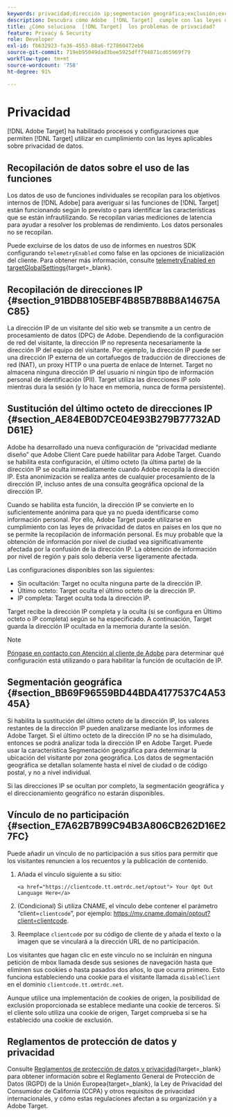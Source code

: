 ```yaml
---
keywords: privacidad;dirección ip;segmentación geográfica;exclusión;exclusión;exclusión;privacidad de datos;regulaciones gubernamentales;regulaciones;rgpd;ccpa
description: Descubra cómo Adobe  [!DNL Target]  cumple con las leyes de privacidad de datos aplicables, incluida la recopilación y administración de direcciones IP, así como las instrucciones de exclusión.
title: ¿Cómo soluciona  [!DNL Target]  los problemas de privacidad?
feature: Privacy & Security
role: Developer
exl-id: fb632923-fa36-4553-88a6-f27860472eb6
source-git-commit: 719eb95049dad3bee5925dff794871cd65969f79
workflow-type: tm+mt
source-wordcount: '758'
ht-degree: 91%

---
```


# Privacidad

[!DNL Adobe Target] ha habilitado procesos y configuraciones que permiten [!DNL Target] utilizar en cumplimiento con las leyes aplicables sobre privacidad de datos.

## Recopilación de datos sobre el uso de las funciones

Los datos de uso de funciones individuales se recopilan para los objetivos internos de [!DNL Adobe] para averiguar si las funciones de [!DNL Target] están funcionando según lo previsto o para identificar las características que se están infrautilizando. Se recopilan varias mediciones de latencia para ayudar a resolver los problemas de rendimiento. Los datos personales no se recopilan.

Puede excluirse de los datos de uso de informes en nuestros SDK configurando `telemetryEnabled` como false en las opciones de inicialización del cliente. Para obtener más información, consulte [telemetryEnabled en targetGlobalSettings](https://developer.adobe.com/target/implement/client-side/atjs/atjs-functions/targetglobalsettings/){target=_blank}.

## Recopilación de direcciones IP {#section_91BDB8105EBF4B85B7B8B8A14675AC85}

La dirección IP de un visitante del sitio web se transmite a un centro de procesamiento de datos (DPC) de Adobe. Dependiendo de la configuración de red del visitante, la dirección IP no representa necesariamente la dirección IP del equipo del visitante. Por ejemplo, la dirección IP puede ser una dirección IP externa de un cortafuegos de traducción de direcciones de red (NAT), un proxy HTTP o una puerta de enlace de Internet. Target no almacena ninguna dirección IP del usuario ni ningún tipo de información personal de identificación (PII). Target utiliza las direcciones IP solo mientras dura la sesión (y lo hace en memoria, nunca de forma persistente).

## Sustitución del último octeto de direcciones IP {#section_AE84EB0D7CE04E93B279B77732ADD61E}

Adobe ha desarrollado una nueva configuración de “privacidad mediante diseño” que Adobe Client Care puede habilitar para Adobe Target. Cuando se habilita esta configuración, el último octeto (la última parte) de la dirección IP se oculta inmediatamente cuando Adobe recopila la dirección IP. Esta anonimización se realiza antes de cualquier procesamiento de la dirección IP, incluso antes de una consulta geográfica opcional de la dirección IP.

Cuando se habilita esta función, la dirección IP se convierte en lo suficientemente anónima para que ya no pueda identificarse como información personal. Por ello, Adobe Target puede utilizarse en cumplimiento con las leyes de privacidad de datos en países en los que no se permite la recopilación de información personal. Es muy probable que la obtención de información por nivel de ciudad vea significativamente afectada por la confusión de la dirección IP. La obtención de información por nivel de región y país solo debería verse ligeramente afectada.

Las configuraciones disponibles son las siguientes:

* Sin ocultación: Target no oculta ninguna parte de la dirección IP.
* Último octeto: Target oculta el último octeto de la dirección IP.
* IP completa: Target oculta toda la dirección IP.

Target recibe la dirección IP completa y la oculta (si se configura en Último octeto o IP completa) según se ha especificado. A continuación, Target guarda la dirección IP ocultada en la memoria durante la sesión.

>[!NOTE]
>
>[Póngase en contacto con Atención al cliente de Adobe](/help/main/cmp-resources-and-contact-information.md#reference_ACA3391A00EF467B87930A450050077C) para determinar qué configuración está utilizando o para habilitar la función de ocultación de IP.

## Segmentación geográfica {#section_BB69F96559BD44BDA4177537C4A5345A}

Si habilita la sustitución del último octeto de la dirección IP, los valores restantes de la dirección IP pueden analizarse mediante los informes de Adobe Target. Si el último octeto de la dirección IP no se ha disimulado, entonces se podrá analizar toda la dirección IP en Adobe Target. Puede usar la característica Segmentación geográfica para determinar la ubicación del visitante por zona geográfica. Los datos de segmentación geográfica se detallan solamente hasta el nivel de ciudad o de código postal, y no a nivel individual.

Si las direcciones IP se ocultan por completo, la segmentación geográfica y el direccionamiento geográfico no estarán disponibles.

## Vínculo de no participación {#section_E7A62B7B99C94B3A806CB262D16E27FC}

Puede añadir un vínculo de no participación a sus sitios para permitir que los visitantes renuncien a los recuentos y la publicación de contenido.

1. Añada el vínculo siguiente a su sitio:

   `<a href="https://clientcode.tt.omtrdc.net/optout"> Your Opt Out Language Here</a>`

1. (Condicional) Si utiliza CNAME, el vínculo debe contener el parámetro “client=`clientcode`”, por ejemplo: https://my.cname.domain/optout?client=clientcode.

1. Reemplace `clientcode` por su código de cliente de y añada el texto o la imagen que se vinculará a la dirección URL de no participación.

Los visitantes que hagan clic en este vínculo no se incluirán en ninguna petición de mbox llamada desde sus sesiones de navegación hasta que eliminen sus cookies o hasta pasados dos años, lo que ocurra primero. Esto funciona estableciendo una cookie para el visitante llamada `disableClient` en el dominio `clientcode.tt.omtrdc.net`.

Aunque utilice una implementación de cookies de origen, la posibilidad de exclusión proporcionada se establece mediante una cookie de terceros. Si el cliente solo utiliza una cookie de origen, Target comprueba si se ha establecido una cookie de exclusión.

## Reglamentos de protección de datos y privacidad

Consulte [Reglamentos de protección de datos y privacidad](https://developer.adobe.com/target/before-implement/privacy/cmp-privacy-and-general-data-protection-regulation/){target=_blank} para obtener información sobre el Reglamento General de Protección de Datos (RGPD) de la Unión Europea{target=_blank}, la Ley de Privacidad del Consumidor de California (CCPA) y otros requisitos de privacidad internacionales, y cómo estas regulaciones afectan a su organización y a Adobe Target.
